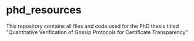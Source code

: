# phd_resources
This repository contains all files and code used for the PhD thesis titled "Quantitative Verification of Gossip Protocols for Certificate Transparency"
